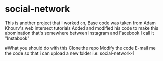 # social-network
This is another project that i worked on,
Base code was taken from Adam Khoury's web intersect tutorials
Added and modified his code to make this abomination that's somewhere between Instagram and Facebook
I call it "Instabook"

#What you should do with this
Clone the repo
Modify the code
E-mail me the code so that i can upload a new folder
 i.e: social-network-1

 
